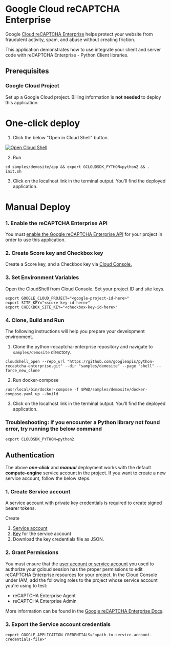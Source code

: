 # Google Cloud reCAPTCHA Enterprise

Google [Cloud reCAPTCHA Enterprise](https://cloud.google.com/recaptcha-enterprise) helps protect your website from fraudulent activity, spam, and abuse without creating friction.

This application demonstrates how to use integrate your client and server code with reCAPTCHA Enterprise - Python Client libraries.

## Prerequisites

### Google Cloud Project

Set up a Google Cloud project. 
Billing information is **not needed** to deploy this application.

# One-click deploy

1. Click the below "Open in Cloud Shell" button.

<a href="https://shell.cloud.google.com/cloudshell/editor?cloudshell_git_repo=https://github.com/googleapis/python-recaptcha-enterprise&cloudshell_git_branch=demosite-app">
<img alt="Open Cloud Shell" src ="http://gstatic.com/cloudssh/images/open-btn.png"></a>

2. Run
```
cd samples/demosite/app && export GCLOUDSDK_PYTHON=python2 && . init.sh
```

3. Click on the localhost link in the terminal output. You'll find the deployed application.


# Manual Deploy

### 1. Enable the reCAPTCHA Enterprise API

You must [enable the Google reCAPTCHA Enterprise API](https://console.cloud.google.com/flows/enableapi?apiid=recaptchaenterprise.googleapis.com) for your project in order to use this application.

### 2. Create Score key and Checkbox key

Create a Score key, and a Checkbox key via [Cloud Console.](https://console.cloud.google.com/security/recaptcha)

### 3. Set Environment Variables

Open the CloudShell from Cloud Console.
Set your project ID and site keys.

```angular2html
export GOOGLE_CLOUD_PROJECT="<google-project-id-here>"
export SITE_KEY="<score-key-id-here>"
export CHECKBOX_SITE_KEY="<checkbox-key-id-here>"
```

### 4. Clone, Build and Run

The following instructions will help you prepare your development environment.


1. Clone the python-recaptcha-enterprise repository and navigate to ```samples/demosite``` directory.

```
cloudshell_open --repo_url "https://github.com/googleapis/python-recaptcha-enterprise.git" --dir "samples/demosite" --page "shell" --force_new_clone
```

2. Run docker-compose

```
/usr/local/bin/docker-compose -f $PWD/samples/demosite/docker-compose.yaml up --build
```

3. Click on the localhost link in the terminal output. You'll find the deployed application.



### **Troubleshooting**: If you encounter a Python library not found error, try running the below command

```angular2html
export CLOUDSDK_PYTHON=python2
```

## Authentication

The above _**one-click**_ and _**manual**_ deployment works with the default **compute-engine** service account in the project. 
If you want to create a new service account, follow the below steps.

### 1. Create Service account

A service account with private key credentials is required to create signed bearer tokens.

Create
1. [Service account](https://console.cloud.google.com/iam-admin/serviceaccounts/create)
2. [Key](https://cloud.google.com/iam/docs/creating-managing-service-account-keys#iam-service-account-keys-create-console) for the service account
3. Download the key credentials file as JSON.

### 2. Grant Permissions

You must ensure that the [user account or service account](https://cloud.google.com/iam/docs/service-accounts#differences_between_a_service_account_and_a_user_account) you used to authorize your gcloud session has the proper permissions to edit reCAPTCHA Enterprise resources for your project. In the Cloud Console under IAM, add the following roles to the project whose service account you're using to test:

* reCAPTCHA Enterprise Agent
* reCAPTCHA Enterprise Admin

More information can be found in the [Google reCAPTCHA Enterprise Docs](https://cloud.google.com/recaptcha-enterprise/docs/access-control#rbac_iam).

### 3. Export the Service account credentials

```angular2html
export GOOGLE_APPLICATION_CREDENTIALS="<path-to-service-account-credentials-file>"
```
